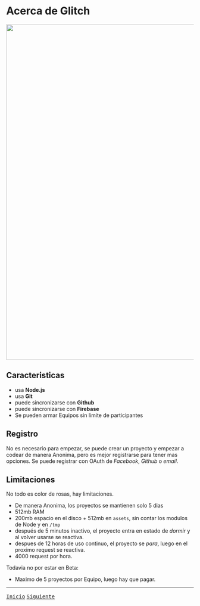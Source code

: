 # Acerca de Glitch

<img src="https://cdn.glitch.com/3cef6b25-69ba-4fa9-aa32-cff0fedce195%2F1_TlgnXdXnis4OlFD2mrZ-zw.png?1545339484734" width="900">

## Caracteristicas

* usa __Node.js__
* usa __Git__ 
* puede sincronizarse con __Github__
* puede sincronizarse con __Firebase__
* Se pueden armar Equipos sin limite de participantes

## Registro

No es necesario para empezar, se puede crear un proyecto y empezar a codear de manera Anonima, pero es mejor registrarse para tener mas opciones.
Se puede registrar con OAuth de *Facebook*, *Github* o *email*.

## Limitaciones

No todo es color de rosas, hay limitaciones.

* De manera Anonima, los proyectos se mantienen solo 5 dias
* 512mb RAM
* 200mb espacio en el disco + 512mb en `assets`, sin contar los modulos de Node y en `/tmp `
* después de 5 minutos inactivo, el proyecto entra en estado de *dormir* y al volver usarse se reactiva.
* despues de 12 horas de uso continuo, el proyecto se *para*, luego en el proximo request se reactiva.
* 4000 request por hora.

Todavia no por estar en Beta:
* Maximo de 5 proyectos por Equipo, luego hay que pagar.

- - - -
[<kbd>Inicio</kbd>](https://github.com/gastonpereyra/Apuntes_Glitch/blob/master/README.md)
[<kbd>Siguiente</kbd>](https://github.com/gastonpereyra/Apuntes_Glitch/blob/master/contenido/0/explorar.md)
